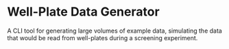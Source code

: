 # Well-Plate Data Generator

A CLI tool for generating large volumes of example data, simulating the data that would be read from well-plates during 
a screening experiment. 
